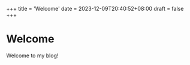 +++
title = 'Welcome'
date = 2023-12-09T20:40:52+08:00
draft = false
+++
# Welcome
Welcome to my blog!